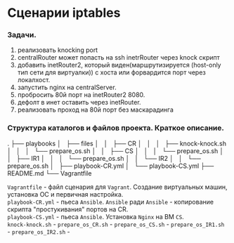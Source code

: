 # Сценарии iptables

### Задачи.
1. реализовать knocking port
2. centralRouter может попасть на ssh inetrRouter через knock скрипт
3. добавить inetRouter2, который виден(маршрутизируется (host-only тип сети для виртуалки)) с хоста или форвардится порт через локалхост.
4. запустить nginx на centralServer.
5. пробросить 80й порт на inetRouter2 8080.
6. дефолт в инет оставить через inetRouter.
7. реализовать проход на 80й порт без маскарадинга

### Структура каталогов и файлов проекта. Краткое описание.
.
├── playbooks
│   ├── files
│   │   ├── CR
│   │   │   ├── knock-knock.sh
│   │   │   └── prepare_os.sh
│   │   ├── CS
│   │   │   └── prepare_os.sh
│   │   ├── IR1
│   │   │   └── prepare_os.sh
│   │   └── IR2
│   │       └── prepare_os.sh
│   ├── playbook-CR.yml
│   └── playbook-CS.yml
├── README.md
└── Vagrantfile

`Vagrantfile` - файл сценария для `Vagrant`. Создание виртуальных машин, установка ОС и первичная настройка. <br/>
`playbook-CR.yml` - пьеса `Ansible`. `Ansible` ради `Ansible` - копирование скрипта "простукивания" портов на CR. <br/>
`playbook-CS.yml` - пьеса `Ansible`. Установка `Nginx` на ВМ `CS`. <br/>
`knock-knock.sh` - 
`prepare_os_CR.sh` - 
`prepare_os_CS.sh` - 
`prepare_os_IR1.sh` - 
`prepare_os_IR2.sh` - 
